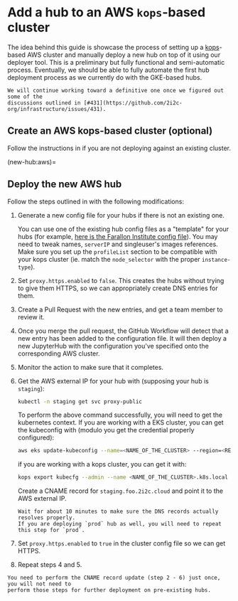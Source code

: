 # Add a hub to an AWS `kops`-based cluster

The idea behind this guide is showcase the process of setting up a
[kops](https://kops.sigs.k8s.io/getting_started/aws/)-based AWS
cluster and manually deploy a new hub on top of it using our deployer tool.
This is a preliminary but fully functional and semi-automatic process. Eventually, we
should be able to fully automate the first hub deployment process as we currently do
with the GKE-based hubs.

```{note}
We will continue working toward a definitive one once we figured out some of the
discussions outlined in [#431](https://github.com/2i2c-org/infrastructure/issues/431).
```

## Create an AWS kops-based cluster (optional)

Follow the instructions in [](new-cluster:aws) if you are not deploying against an
existing cluster.

(new-hub:aws)=
## Deploy the new AWS hub

Follow the steps outlined in [](new-hub:deploy) with the following modifications:

1. Generate a new config file for your hubs if there is not an existing one.

   You can use one of the existing hub config files as a "template" for your hubs (for
   example, [here is the Farallon Institute config file](https://github.com/2i2c-org/infrastructure/tree/HEAD/config/clusters/farallon.cluster.yaml)).
   You may need to tweak names, `serverIP` and singleuser's images references.
   Make sure you set up the `profileList` section to be compatible with your kops cluster
   (ie. match the `node_selector` with the proper `instance-type`).

2. Set `proxy.https.enabled` to `false`.
   This creates the hubs without trying to give them HTTPS, so we can appropriately
   create DNS entries for them.

3. Create a Pull Request with the new entries, and get a team member to review it.

4. Once you merge the pull request, the GitHub Workflow will detect that a new entry has
   been added to the configuration file.
   It will then deploy a new JupyterHub with the configuration you've specified onto the
   corresponding AWS cluster.

5. Monitor the action to make sure that it completes.

6. Get the AWS external IP for your hub with (supposing your hub is `staging`):

   ```bash
   kubectl -n staging get svc proxy-public
   ```

   To perform the above command successfully, you will need to get the kubernetes context.
   If you are working with a EKS cluster, you can get the kubeconfig with (modulo you get
   the credential properly configured):
     ```bash
     aws eks update-kubeconfig --name=<NAME_OF_THE_CLUSTER> --region=<REGION>
     ```
   if you are working with a kops cluster, you can get it with:
     ```bash
     kops export kubecfg --admin --name <NAME_OF_THE_CLUSTER>.k8s.local --state s3://2i2c-<NAME_OF_THE_CLUSTER>-kops-state
     ```

   Create a CNAME record for `staging.foo.2i2c.cloud` and point it to the AWS external IP.

   ```{note}
   Wait for about 10 minutes to make sure the DNS records actually resolves properly.
   If you are deploying `prod` hub as well, you will need to repeat this step for `prod`.
   ```

7. Set `proxy.https.enabled` to `true` in the cluster config file so we can get HTTPS.

8. Repeat steps 4 and 5.

```{note}
You need to perform the CNAME record update (step 2 - 6) just once, you will not need to
perform those steps for further deployment on pre-existing hubs.
```
